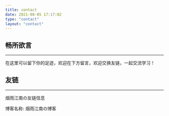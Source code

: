 ```yaml
---
title: contact
date: 2021-08-05 17:17:02
type: "contact"
layout: "contact"
---
```



## 畅所欲言
---
在这里可以留下你的足迹，欢迎在下方留言，欢迎交换友链，一起交流学习！

## 友链
---
烟雨江南の友链信息

博客名称: 烟雨江南の博客



